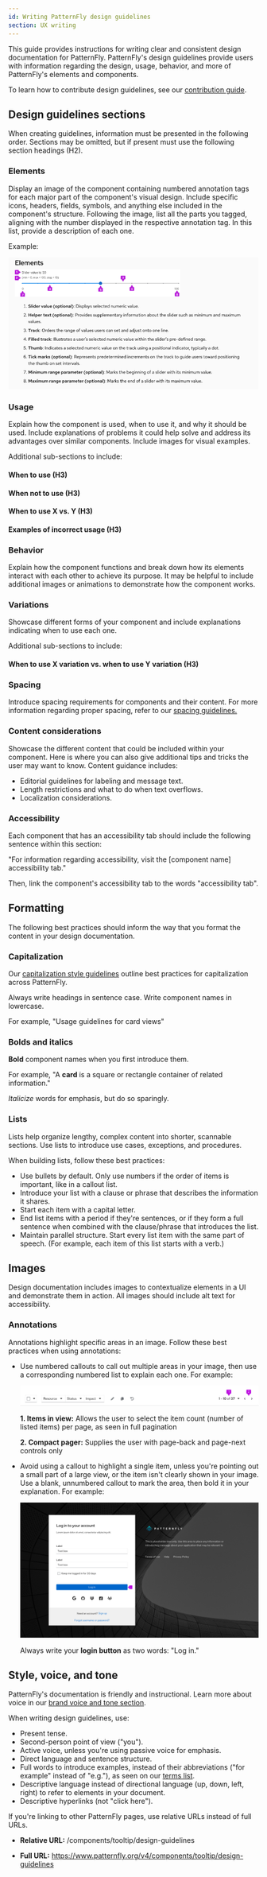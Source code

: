 ```yaml
---
id: Writing PatternFly design guidelines
section: UX writing
---
```


This guide provides instructions for writing clear and consistent design documentation for PatternFly. PatternFly's design guidelines provide users with information regarding the design, usage, behavior, and more of PatternFly's elements and components.

To learn how to contribute design guidelines, see our [contribution guide](https://github.com/patternfly/patternfly-org/wiki/Contributing-to-patternfly-org-for-designers).

## Design guidelines sections
When creating guidelines, information must be presented in the following order. Sections may be omitted, but if present must use the following section headings (H2).

### Elements 
Display an image of the component containing numbered annotation tags for each major part of the component's visual design. Include specific icons, headers, fields, symbols, and anything else included in the component's structure. Following the image, list all the parts you tagged, aligning with the number displayed in the respective annotation tag. In this list, provide a description of each one. 

Example:

<img src="./img/sliderelements.png" alt="A screenshot of the slider component's element section with 8 elements outlined." width="600px" />

### Usage 
Explain how the component is used, when to use it, and why it should be used. Include explanations of problems it could help solve and address its advantages over similar components. Include images for visual examples.

Additional sub-sections to include: 
#### When to use (H3)
#### When not to use (H3)
#### When to use X vs. Y (H3)
#### Examples of incorrect usage (H3)

### Behavior 
Explain how the component functions and break down how its elements interact with each other to achieve its purpose. It may be helpful to include additional images or animations to demonstrate how the component works.

### Variations 
Showcase different forms of your component and include explanations indicating when to use each one. 

Additional sub-sections to include:
#### When to use X variation vs. when to use Y variation (H3)

### Spacing 
Introduce spacing requirements for components and their content. For more information regarding proper spacing, refer to our [spacing guidelines.](https://www.patternfly.org/v4/guidelines/spacers/)

### Content considerations 
Showcase the different content that could be included within your component. Here is where you can also give additional tips and tricks the user may want to know. Content guidance includes:

- Editorial guidelines for labeling and message text.
- Length restrictions and what to do when text overflows.
- Localization considerations.

### Accessibility 
Each component that has an accessibility tab should include the following sentence within this section:

"For information regarding accessibility, visit the [component name] accessibility tab."

Then, link the component's accessibility tab to the words "accessibility tab".

## Formatting 

The following best practices should inform the way that you format the content in your design documentation.

### Capitalization

Our [capitalization style guidelines](/ux-writing/capitalization/) outline best practices for capitalization across PatternFly. 

Always write headings in sentence case. Write component names in lowercase. 

For example, "Usage guidelines for card views"

### Bolds and italics

**Bold** component names when you first introduce them.

For example, "A **card** is a square or rectangle container of related information."

*Italicize* words for emphasis, but do so sparingly.

### Lists

Lists help organize lengthy, complex content into shorter, scannable sections. Use lists to introduce use cases, exceptions, and procedures.

When building lists, follow these best practices:

- Use bullets by default. Only use numbers if the order of items is important, like in a callout list.
- Introduce your list with a clause or phrase that describes the information it shares. 
- Start each item with a capital letter.
- End list items with a period if they're sentences, or if they form a full sentence when combined with the clause/phrase that introduces the list.
- Maintain parallel structure. Start every list item with the same part of speech. (For example, each item of this list starts with a verb.)

## Images

Design documentation includes images to contextualize elements in a UI and demonstrate them in action. All images should include alt text for accessibility.

### Annotations

Annotations highlight specific areas in an image. Follow these best practices when using annotations:

- Use numbered callouts to call out multiple areas in your image, then use a corresponding numbered list to explain each one. For example:

    ![Two callouts highlight multiple items on a toolbar.](./img/desguidelines2.png)

    **1. Items in view:** Allows the user to select the item count (number of listed items) per page, as seen in full pagination

    **2. Compact pager:** Supplies the user with page-back and page-next controls only

- Avoid using a callout to highlight a single item, unless you're pointing out a small part of a large view, or the item isn't clearly shown in your image. Use a blank, unnumbered callout to mark the area, then bold it in your explanation. For example:

    ![#A single callout highlights the login button on a large screen.](./img/desguidelines3.png)

    Always write your **login button** as two words: "Log in."

## Style, voice, and tone

PatternFly's documentation is friendly and instructional. Learn more about voice in our [brand voice and tone section](/ux-writing/brand-voice-and-tone/).

When writing design guidelines, use:

- Present tense.
- Second-person point of view ("you").
- Active voice, unless you're using passive voice for emphasis.
- Direct language and sentence structure.
- Full words to introduce examples, instead of their abbreviations ("for example" instead of "e.g."), as seen on our [terms list](/ux-writing/terminology/).
- Descriptive language instead of directional language (up, down, left, right) to refer to elements in your document.
- Descriptive hyperlinks (not "click here").

If you're linking to other PatternFly pages, use relative URLs instead of full URLs.

- **Relative URL:** /components/tooltip/design-guidelines

- **Full URL:** https://www.patternfly.org/v4/components/tooltip/design-guidelines